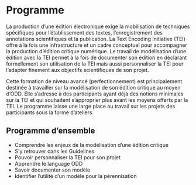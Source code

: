 # Programme

La production d’une édition électronique exige la mobilisation de techniques spécifiques pour l’établissement des textes, l’enregistrement des annotations scientifiques et la publication. La Text Encoding Initiative (TEI) offre à la fois une infrastructure et un cadre conceptuel pour accompagner la production d’édition critique numérique. Le travail de modélisation d’une édition avec la TEI permet à la fois de documenter son édition en déclarant formellement son utilisation de la TEI mais aussi personnaliser la TEI pour l’adapter finement aux objectifs scientifiques de son projet.

Cette formation de niveau avancé (perfectionnement) est principalement destinée à travailler sur la modélisation de son édition critique au moyen d’ODD. Elle s’adresse à des participants ayant déjà des notions minimales sur la TEI et qui souhaitent s’approprier plus avant les moyens offerts par la TEI. Le programme laisse une large place au travail sur les projets des participants sous la forme d’ateliers.

## Programme d’ensemble

- Comprendre les enjeux de la modélisation d’une édition critique
- S’y retrouver dans les Guidelines
- Pouvoir personnaliser la TEI pour son projet
- Apprendre le language ODD
- Savoir documenter son modèle
- Identifier l’utilité d’un modèle pour la pérennisation




